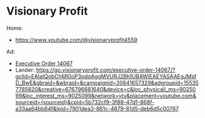 # Visionary Profit
Home:
- https://www.youtube.com/@visionaryprofit4559

Ad:
- [Executive Order 14067](https://youtu.be/bWyi8HESCys)
- Lander: https://go.visionaryprofit.com/executive-order-14067/?gclid=EAIaIQobChMI0oP3odqAggMVURJ2Bh1UBAWlEAEYASAAEgJMsfD_BwE&gbraid=&wbraid=&campaignid=20641657329&adgroupid=155357785820&creative=676796681640&device=c&loc_physicall_ms=9025099&loc_interest_ms=9025099&network=ytv&placement=youtube.com&sourceid={sourceid}&cpid=5b732cf9-3f88-47d1-868f-a33aa64bb84f&lpid=7901dea3-861c-4879-81d5-deb6d5c00767

